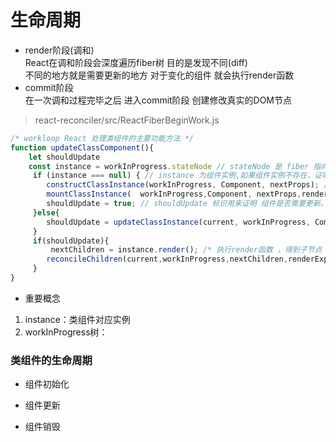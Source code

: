# 生命周期
- render阶段(调和)  
React在调和阶段会深度遍历fiber树 目的是发现不同(diff)  
不同的地方就是需要更新的地方 对于变化的组件 就会执行render函数
- commit阶段  
在一次调和过程完毕之后 进入commit阶段 创建修改真实的DOM节点  

> react-reconciler/src/ReactFiberBeginWork.js
  
```javascript
/* workloop React 处理类组件的主要功能方法 */
function updateClassComponent(){
    let shouldUpdate
    const instance = workInProgress.stateNode // stateNode 是 fiber 指向 类组件实例的指针。
     if (instance === null) { // instance 为组件实例,如果组件实例不存在，证明该类组件没有被挂载过，那么会走初始化流程
        constructClassInstance(workInProgress, Component, nextProps); // 组件实例将在这个方法中被new。
        mountClassInstance(  workInProgress,Component, nextProps,renderExpirationTime ); //初始化挂载组件流程
        shouldUpdate = true; // shouldUpdate 标识用来证明 组件是否需要更新。
     }else{  
        shouldUpdate = updateClassInstance(current, workInProgress, Component, nextProps, renderExpirationTime) // 更新组件流程
     }
     if(shouldUpdate){
         nextChildren = instance.render(); /* 执行render函数 ，得到子节点 */
        reconcileChildren(current,workInProgress,nextChildren,renderExpirationTime) /* 继续调和子节点 */
     }
}
```
- 重要概念  
1. instance：类组件对应实例  
2. workInProgress树：


### 类组件的生命周期
- 组件初始化  

- 组件更新  

- 组件销毁  

